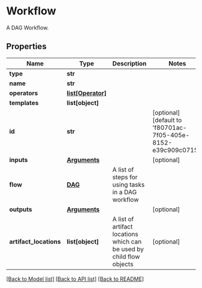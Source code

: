 # Workflow

A DAG Workflow.
## Properties
Name | Type | Description | Notes
------------ | ------------- | ------------- | -------------
**type** | **str** |  | 
**name** | **str** |  | 
**operators** | [**list[Operator]**](Operator.md) |  | 
**templates** | **list[object]** |  | 
**id** | **str** |  | [optional] [default to 'f80701ac-7f05-405e-8152-e39c909c0715']
**inputs** | [**Arguments**](Arguments.md) |  | [optional] 
**flow** | [**DAG**](DAG.md) | A list of steps for using tasks in a DAG workflow | 
**outputs** | [**Arguments**](Arguments.md) |  | [optional] 
**artifact_locations** | **list[object]** | A list of artifact locations which can be used by child flow objects | [optional] 

[[Back to Model list]](../README.md#documentation-for-models) [[Back to API list]](../README.md#documentation-for-api-endpoints) [[Back to README]](../README.md)


